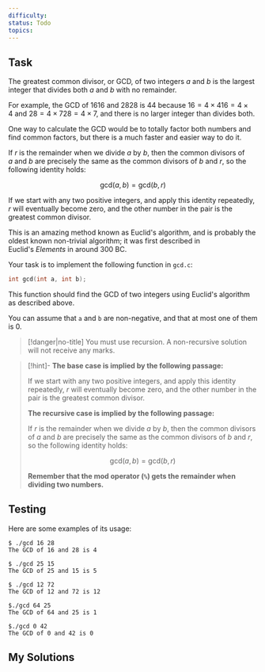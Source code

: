 ```yaml
---
difficulty: 
status: Todo
topics:
---
```

## Task
The greatest common divisor, or GCD, of two integers $a$ and $b$ is the largest integer that divides both $a$ and $b$ with no remainder.

For example, the GCD of $1616$ and $2828$ is $44$ because $16=4×416=4×4$ and $28=4×728=4×7$, and there is no larger integer than divides both.

One way to calculate the GCD would be to totally factor both numbers and find common factors, but there is a much faster and easier way to do it.

If $r$ is the remainder when we divide $a$ by $b$, then the common divisors of $a$ and $b$ are precisely the same as the common divisors of $b$ and $r$, so the following identity holds:

$$ \text{gcd}(a,b)=\text{gcd}(b,r) $$

If we start with any two positive integers, and apply this identity repeatedly, $r$ will eventually become zero, and the other number in the pair is the greatest common divisor.

This is an amazing method known as Euclid's algorithm, and is probably the oldest known non-trivial algorithm; it was first described in Euclid's *Elements* in around 300 BC.

Your task is to implement the following function in `gcd.c`:

```c
int gcd(int a, int b);
```

This function should find the GCD of two integers using Euclid's algorithm as described above.

You can assume that `a` and `b` are non-negative, and that at most one of them is 0.

> [!danger|no-title]
> You must use recursion. A non-recursive solution will not receive any marks.

> [!hint]-
> **The base case is implied by the following passage:**
> 
> If we start with any two positive integers, and apply this identity repeatedly, $r$ will eventually become zero, and the other number in the pair is the greatest common divisor.
> 
> **The recursive case is implied by the following passage:**
> 
> If $r$ is the remainder when we divide $a$ by $b$, then the common divisors of $a$ and $b$ are precisely the same as the common divisors of $b$ and $r$, so the following identity holds:
> 
> $$ \text{gcd}(a,b)=\text{gcd}(b,r) $$
> 
> **Remember that the mod operator (`%`) gets the remainder when dividing two numbers.**
## Testing
Here are some examples of its usage:
```
$ ./gcd 16 28
The GCD of 16 and 28 is 4

$ ./gcd 25 15
The GCD of 25 and 15 is 5

$ ./gcd 12 72
The GCD of 12 and 72 is 12

$./gcd 64 25
The GCD of 64 and 25 is 1

$./gcd 0 42
The GCD of 0 and 42 is 0
```
## My Solutions